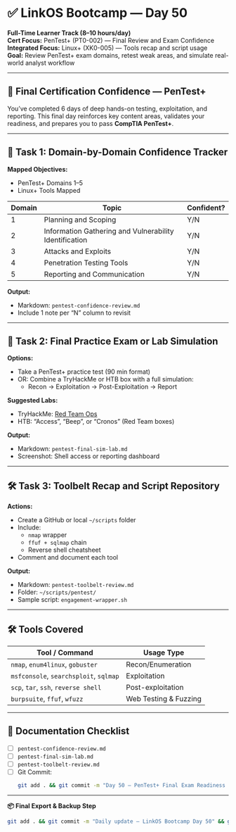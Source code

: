 # ✅ LinkOS Bootcamp — Day 50

**Full-Time Learner Track (8–10 hours/day)**  
**Cert Focus:** PenTest+ (PT0-002) — Final Review and Exam Confidence  
**Integrated Focus:** Linux+ (XK0-005) — Tools recap and script usage  
**Goal:** Review PenTest+ exam domains, retest weak areas, and simulate real-world analyst workflow

---

## 🎯 Final Certification Confidence — PenTest+

You’ve completed 6 days of deep hands-on testing, exploitation, and reporting. This final day reinforces key content areas, validates your readiness, and prepares you to pass **CompTIA PenTest+**.

---

## 🧠 Task 1: Domain-by-Domain Confidence Tracker

**Mapped Objectives:**  
- PenTest+ Domains 1–5  
- Linux+ Tools Mapped

| Domain | Topic                               | Confident? |
|--------|-------------------------------------|------------|
| 1      | Planning and Scoping                | Y/N        |
| 2      | Information Gathering and Vulnerability Identification | Y/N |
| 3      | Attacks and Exploits                | Y/N        |
| 4      | Penetration Testing Tools           | Y/N        |
| 5      | Reporting and Communication         | Y/N        |

**Output:**  
- Markdown: `pentest-confidence-review.md`  
- Include 1 note per “N” column to revisit

---

## 🧪 Task 2: Final Practice Exam or Lab Simulation

**Options:**  
- Take a PenTest+ practice test (90 min format)  
- OR: Combine a TryHackMe or HTB box with a full simulation:  
  - Recon → Exploitation → Post-Exploitation → Report

**Suggested Labs:**  
- TryHackMe: [Red Team Ops](https://tryhackme.com/room/redteamops)  
- HTB: “Access”, “Beep”, or “Cronos” (Red Team boxes)

**Output:**  
- Markdown: `pentest-final-sim-lab.md`  
- Screenshot: Shell access or reporting dashboard

---

## 🛠️ Task 3: Toolbelt Recap and Script Repository

**Actions:**  
- Create a GitHub or local `~/scripts` folder  
- Include:
  - `nmap` wrapper  
  - `ffuf + sqlmap` chain  
  - Reverse shell cheatsheet  
- Comment and document each tool

**Output:**  
- Markdown: `pentest-toolbelt-review.md`  
- Folder: `~/scripts/pentest/`  
- Sample script: `engagement-wrapper.sh`

---

## 🛠️ Tools Covered

| Tool / Command     | Usage Type                                 |
|--------------------|---------------------------------------------|
| `nmap`, `enum4linux`, `gobuster` | Recon/Enumeration            |
| `msfconsole`, `searchsploit`, `sqlmap` | Exploitation            |
| `scp`, `tar`, `ssh`, `reverse shell` | Post-exploitation         |
| `burpsuite`, `ffuf`, `wfuzz` | Web Testing & Fuzzing              |

---

## 📁 Documentation Checklist

- [ ] `pentest-confidence-review.md`  
- [ ] `pentest-final-sim-lab.md`  
- [ ] `pentest-toolbelt-review.md`  
- [ ] Git Commit:
  ```bash
  git add . && git commit -m "Day 50 – PenTest+ Final Exam Readiness and Tools Recap" && git push origin main
  ```

---

**📦 Final Export & Backup Step**

```bash
git add . && git commit -m "Daily update – LinkOS Bootcamp Day 50" && git push origin main
```

